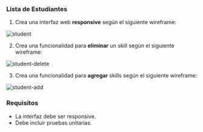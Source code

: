 ### Lista de Estudiantes

1. Crea una interfaz web **responsive** según el siguiente wireframe:

![student](https://user-images.githubusercontent.com/38758643/75285546-95cc0000-57f5-11ea-9f91-2ac2cef9a967.jpg)

2. Crea una funcionalidad para **eliminar** un skill según el siguiente wireframe:

![student-delete](https://user-images.githubusercontent.com/38758643/75285589-aa0ffd00-57f5-11ea-8879-45f99f79606b.jpg)

3. Crea una funcionalidad para **agregar** skills según el siguiente wireframe:

![student-add](https://user-images.githubusercontent.com/38758643/75285619-b8f6af80-57f5-11ea-8074-a1a432e3c8c3.jpg)


### Requisitos

* La interfaz debe ser responsive.
* Debe incluir pruebas unitarias.

